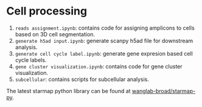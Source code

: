 # Cell processing

1. ```reads assignment.ipynb```: contains code for assigning amplicons to cells based on 3D cell segmentation.
2. ```generate h5ad input.ipynb```: generate scanpy h5ad file for downstream analysis.
3. ```generate cell cycle label.ipynb```: generate gene expresion based cell cycle labels.
4. ```gene cluster visualization.ipynb```: contains code for gene cluster visualization.
5. ```subcellular```: contains scripts for subcellular analysis.

The latest starmap python library can be found at [wanglab-broad/starmap-py](https://github.com/wanglab-broad/starmap-py). 